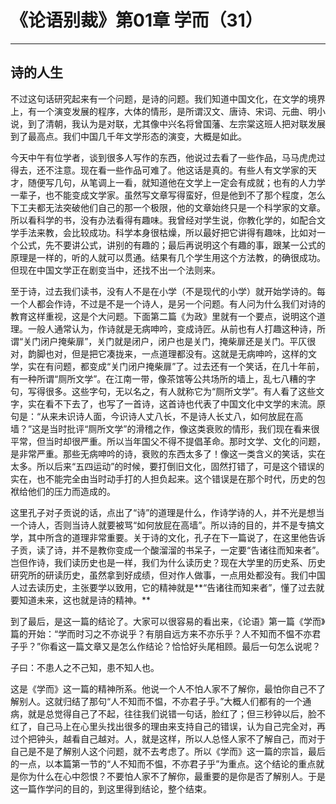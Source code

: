 # 《论语别裁》第01章 学而（31）

------

## 诗的人生

不过这句话研究起来有一个问题，是诗的问题。我们知道中国文化，在文学的境界上，有一个演变发展的程序，大体的情形，是所谓汉文、唐诗、宋词、元曲、明小说，到了清朝，我认为是对联，尤其像中兴名将曾国藩、左宗棠这班人把对联发展到了最高点。我们中国几千年文学形态的演变，大概是如此。

今天中午有位学者，谈到很多人写作的东西，他说过去看了一些作品，马马虎虎过得去，还不注意。现在看一些作品可难了。他这话是真的。有些人有文学家的天才，随便写几句，从笔调上一看，就知道他在文学上一定会有成就；也有的人力学一辈子，也不能变成文学家。虽然写文章写得蛮好，但是他到不了那个程度，怎么下工夫都无法突破他们自己的那一个极限，他的文章始终只是一个科学家的文章。所以看科学的书，没有办法看得有趣味。我曾经对学生说，你教化学的，如配合文学手法来教，会比较成功。科学本身很枯燥，所以最好把它讲得有趣味，比如对一个公式，先不要讲公式，讲别的有趣的；最后再说明这个有趣的事，跟某一公式的原理是一样的，听的人就可以贯通。结果有几个学生用这个方法教，的确很成功。但现在中国文学正在剧变当中，还找不出一个法则来。

至于诗，过去我们读书，没有人不是在小学（不是现代的小学）就开始学诗的。每一个人都会作诗，不过是不是一个诗人，是另一个问题。有人问为什么我们对诗的教育这样重视，这是个大问题。下面第二篇《为政》里就有一个要点，说明这个道理。一般人通常认为，作诗就是无病呻吟，变成诗匠。从前也有人打趣这种诗，所谓“关门闭户掩柴扉”，关门就是闭户，闭户也是关门，掩柴扉还是关门。平仄很对，韵脚也对，但是把它凑拢来，一点道理都没有。这就是无病呻吟，这样的文学，实在有问题，都变成“关门闭户掩柴扉”了。过去还有一个笑话，在几十年前，有一种所谓“厕所文学”。在江南一带，像茶馆等公共场所的墙上，乱七八糟的字句，写得很多。这些字句，无以名之，有人就称它为“厕所文学”。有人看了这些文字，实在看不下去了，也写了一首诗，这首诗也代表了中国文化中文学的末流。原句是：“从来未识诗人面，今识诗人丈八长，不是诗人长丈八，如何放屁在高墙？”这是当时批评“厕所文学”的滑稽之作，像这类衰败的情形，我们现在看来很平常，但当时却很严重。所以当年国父不得不提倡革命。那时文学、文化的问题，是非常严重。那些无病呻吟的诗，衰败的东西太多了！像这一类含义的笑话，实在太多。所以后来“五四运动”的时候，要打倒旧文化，固然打错了，可是这个错误的实在，也不能完全由当时动手打的人担负起来。这个错误是在那个时代，历史的包袱给他们的压力而造成的。

这里孔子对子贡说的话，点出了“诗”的道理是什么，作诗学诗的人，并不光是想当一个诗人，否则当诗人就要被骂“如何放屁在高墙”。所以诗的目的，并不是专搞文学，其中所含的道理非常重要。关于诗的文化，孔子在下一篇说了，在这里他告诉子贡，读了诗，并不是教你变成一个酸溜溜的书呆子，一定要“告诸往而知来者”。岂但作诗，我们读历史也是一样，我们为什么读历史？现在大学里的历史系、历史研究所的研读历史，虽然拿到好成绩，但对作人做事，一点用处都没有。我们中国人过去读历史，主张要学以致用，它的精神就是**“告诸往而知来者”，懂了过去就要知道未来，这也就是诗的精神。**

到了最后，是这一篇的结论了。大家可以很容易的看出来，《论语》第一篇《学而》篇的开始：“学而时习之不亦说乎？有朋自远方来不亦乐乎？人不知而不愠不亦君子乎？”你看这一篇文章又是怎么作结论？恰恰好头尾相顾。最后一句怎么说呢？

子曰：不患人之不己知，患不知人也。

这是《学而》这一篇的精神所系。他说一个人不怕人家不了解你，最怕你自己不了解别人。这就归结了那句“人不知而不愠，不亦君子乎。”大概人们都有的一个通病，就是总觉得自己了不起，往往我们说错一句话，脸红了；但三秒钟以后，脸不红了，自己马上在心里头找出很多的理由来支持自己的错误，认为自己完全对，再过个把钟头，越看自己越对。人，就是这样，所以人总怪人家不了解自己，而对于自己是不是了解别人这个问题，就不去考虑了。所以《学而》这一篇的宗旨，最后的一点，以本篇第一节的“人不知而不愠，不亦君子乎”为重点。这个结论的重点就是你为什么在心中怨恨？不要怕人家不了解你，最重要的是你是否了解别人。于是这一篇作学问的目的，到这里得到结论，整个结束。

